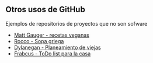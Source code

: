 ##  Otros usos de GitHub

Ejemplos de repositorios de proyectos que no son sofware

* [Matt Gauger - recetas veganas](https://github.com/mathias/recipe)
* [Rocco - Sopa griega](https://github.com/rocco/fakes-recipe)
* [Dylanegan - Planeamiento de viejas](https://github.com/dylanegan/travel)
* [Frabcus - ToDo list para la casa](https://github.com/frabcus/house)
